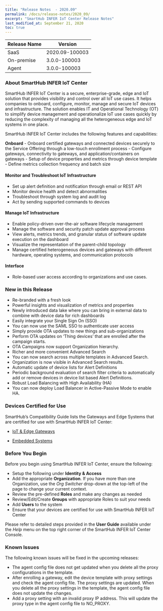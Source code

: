 ```yaml
---
title: "Release Notes  - 2020.09"
permalink: /docs/release-notes/2020_09/
excerpt: "SmartHub INFER IoT Center Release Notes"
last_modified_at: September 21, 2020
toc: true
---
```


|Release Name  | Version |
|--|--|
| SaaS |  2020.09-100003|
|On-premise|3.0.0-100003|
|Agent|3.0.0-100003|


### About SmartHub INFER IoT Center

SmartHub INFER IoT Center is a secure, enterprise-grade, edge and IoT solution that provides visibility and control over all IoT use cases. It helps companies to onboard, configure, monitor, manage and secure IoT devices and infrastructure. The solution enables IT and Operational Technology (OT) to simplify device management and operationalize IoT use cases quickly by reducing the complexity of managing all the heterogeneous edge and IoT systems in one place.

  

SmartHub INFER IoT Center includes the following features and capabilities: 

**Onboard** - Onboard certified gateways and connected devices securely to the Service Offering through a low-touch enrollment process - Configure gateways, connectivity to gateways, and application/containers on gateways - Setup of device properties and metrics through device template - Define metrics collection frequency and batch size

  

#### Monitor and Troubleshoot IoT Infrastructure

- Set up alert definition and notification through email or REST API
- Monitor device health and detect abnormalities
- Troubleshoot through system log and audit log
- Act by sending supported commands to devices

  

#### Manage IoT Infrastructure

- Enable policy-driven over-the-air software lifecycle management
- Manage the software and security patch update approval process
- View alerts, metrics trends, and granular status of software update execution on the dashboard
- Visualize the representation of the parent-child topology
- Manage certified heterogeneous devices and gateways with different hardware, operating systems, and communication protocols

  

#### Interface

- Role-based user access according to organizations and use cases.

  

### New in this Release

- Re-branded with a fresh look
- Powerful insights and visualization of metrics and properties
- Newly introduced data lake where you can bring in external data to combine with device data for rich dashboards
- Easily integrate your Single Sign On (SSO)
- You can now use the SAML SSO to authenticate user access
- Simply provide OTA updates to new things and sub-organizations
- Perform OTA updates on ‘Thing devices’ that are enrolled after the campaign starts.
- OTA Campaigns now support Organization hierarchy.
- Richer and more convenient Advanced Search
- You can now search across multiple templates in Advanced Search.
- Organization is now visible in Advanced Search results.
- Automatic update of device lists for Alert Definitions
- Periodic background evaluation of search filter criteria to automatically add or remove devices in device list based Alert Definitions.
- Robust Load Balancing with High Availability (HA)
- You can now deploy Load Balancer in Active-Passive Mode to enable HA.

  

### Devices Certified for Use  

SmartHub’s Compatibility Guide lists the Gateways and Edge Systems that are certified for use with SmartHub INFER IoT Center:

-  [IoT & Edge Gateways](https://content.smarthub.ai/docs/en/INFER-IoT-Center/compatibility/certified-edge-gateways.html)

-  [Embedded Systems](https://content.smarthub.ai/docs/en/INFER-IoT-Center/compatibility/certified-embedded-systems.html)

  

### Before You Begin

Before you begin using SmartHub INFER IoT Center, ensure the following:

- Setup the following under **Identity & Access**
- Add the appropriate **Organization**. If you have more than one Organization, use the *Org Switcher* drop-down at the top-left of the page to change your current context.
- Review the pre-defined **Roles** and make any changes as needed
- Review/Edit/Create **Groups** with appropriate Roles to suit your needs
- Add **Users** to the system
- Ensure that your devices are certified for use with SmartHub INFER IoT Center

  
Please refer to detailed steps provided in the **User Guide** available under the *Help* menu on the top right corner of the SmartHub INFER IoT Center Console.

  

### Known Issues

The following known issues will be fixed in the upcoming releases:

- The agent config file does not get updated when you delete all the proxy configurations in the template.
- After enrolling a gateway, edit the device template with proxy settings and check the agent config file. The proxy settings are updated. When you delete all the proxy settings in the template, the agent config file does not update the changes.
- Add a proxy setting with an invalid proxy IP address. This will update the proxy type in the agent config file to NO\_PROXY.